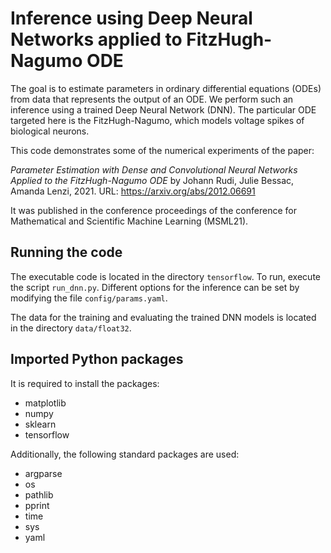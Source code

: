 # Inference using Deep Neural Networks applied to FitzHugh-Nagumo ODE

The goal is to estimate parameters in ordinary differential equations (ODEs) from data that represents the output of an ODE.  We perform such an inference using a trained Deep Neural Network (DNN).  The particular ODE targeted here is the FitzHugh-Nagumo, which models voltage spikes of biological neurons.

This code demonstrates some of the numerical experiments of the paper:

*Parameter Estimation with Dense and Convolutional Neural Networks Applied to the FitzHugh-Nagumo ODE*
by Johann Rudi, Julie Bessac, Amanda Lenzi, 2021.
URL: https://arxiv.org/abs/2012.06691

It was published in the conference proceedings of the conference for Mathematical and Scientific Machine Learning (MSML21).

## Running the code

The executable code is located in the directory `tensorflow`.
To run, execute the script `run_dnn.py`.
Different options for the inference can be set by modifying the file `config/params.yaml`.

The data for the training and evaluating the trained DNN models is located in the directory `data/float32`.

## Imported Python packages

It is required to install the packages:

- matplotlib
- numpy
- sklearn
- tensorflow

Additionally, the following standard packages are used:

- argparse
- os
- pathlib
- pprint
- time
- sys
- yaml
